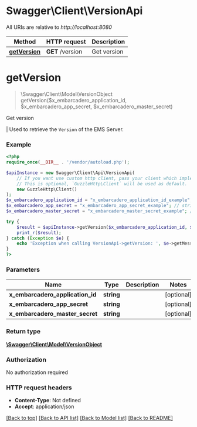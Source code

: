 # Swagger\Client\VersionApi

All URIs are relative to *http://localhost:8080*

Method | HTTP request | Description
------------- | ------------- | -------------
[**getVersion**](VersionApi.md#getVersion) | **GET** /version | Get version


# **getVersion**
> \Swagger\Client\Model\VersionObject getVersion($x_embarcadero_application_id, $x_embarcadero_app_secret, $x_embarcadero_master_secret)

Get version

|      Used to retrieve the `Version` of the EMS Server.

### Example
```php
<?php
require_once(__DIR__ . '/vendor/autoload.php');

$apiInstance = new Swagger\Client\Api\VersionApi(
    // If you want use custom http client, pass your client which implements `GuzzleHttp\ClientInterface`.
    // This is optional, `GuzzleHttp\Client` will be used as default.
    new GuzzleHttp\Client()
);
$x_embarcadero_application_id = "x_embarcadero_application_id_example"; // string | 
$x_embarcadero_app_secret = "x_embarcadero_app_secret_example"; // string | 
$x_embarcadero_master_secret = "x_embarcadero_master_secret_example"; // string | 

try {
    $result = $apiInstance->getVersion($x_embarcadero_application_id, $x_embarcadero_app_secret, $x_embarcadero_master_secret);
    print_r($result);
} catch (Exception $e) {
    echo 'Exception when calling VersionApi->getVersion: ', $e->getMessage(), PHP_EOL;
}
?>
```

### Parameters

Name | Type | Description  | Notes
------------- | ------------- | ------------- | -------------
 **x_embarcadero_application_id** | **string**|  | [optional]
 **x_embarcadero_app_secret** | **string**|  | [optional]
 **x_embarcadero_master_secret** | **string**|  | [optional]

### Return type

[**\Swagger\Client\Model\VersionObject**](../Model/VersionObject.md)

### Authorization

No authorization required

### HTTP request headers

 - **Content-Type**: Not defined
 - **Accept**: application/json

[[Back to top]](#) [[Back to API list]](../../README.md#documentation-for-api-endpoints) [[Back to Model list]](../../README.md#documentation-for-models) [[Back to README]](../../README.md)

